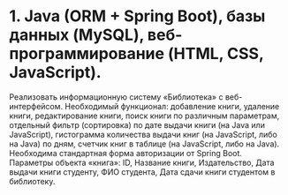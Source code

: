 # 1. Java (ORM + Spring Boot), базы данных (MySQL), веб-программирование (HTML, CSS, JavaScript).
 Реализовать информационную систему «Библиотека» с веб-интерфейсом.
Необходимый функционал: добавление книги, удаление книги, редактирование книги, поиск книги по различным параметрам, отдельный фильтр (сортировка) по дате выдачи книги (на Java или JavaScript), гистограмма количества выдачи книг (на JavaScript, либо на Java) по дням, счетчик книг в таблице (на JavaScript, либо на Java). Необходима стандартная форма авторизации от Spring Boot.
Параметры объекта «книга»: ID, Название книги, Издательство, Дата выдачи книги студенту, ФИО студента, Дата сдачи книги студентом в библиотеку.
